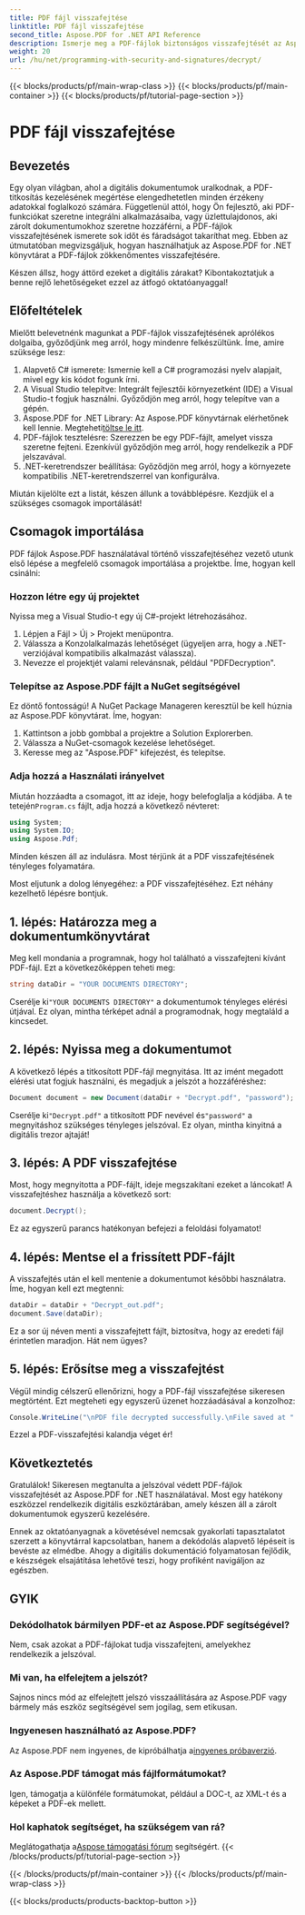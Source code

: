 ```yaml
---
title: PDF fájl visszafejtése
linktitle: PDF fájl visszafejtése
second_title: Aspose.PDF for .NET API Reference
description: Ismerje meg a PDF-fájlok biztonságos visszafejtését az Aspose.PDF for .NET használatával. Részletes útmutatást kaphat dokumentumkezelési készségeinek fejlesztéséhez.
weight: 20
url: /hu/net/programming-with-security-and-signatures/decrypt/
---
```


{{< blocks/products/pf/main-wrap-class >}}
{{< blocks/products/pf/main-container >}}
{{< blocks/products/pf/tutorial-page-section >}}

# PDF fájl visszafejtése

## Bevezetés

Egy olyan világban, ahol a digitális dokumentumok uralkodnak, a PDF-titkosítás kezelésének megértése elengedhetetlen minden érzékeny adatokkal foglalkozó számára. Függetlenül attól, hogy Ön fejlesztő, aki PDF-funkciókat szeretne integrálni alkalmazásaiba, vagy üzlettulajdonos, aki zárolt dokumentumokhoz szeretne hozzáférni, a PDF-fájlok visszafejtésének ismerete sok időt és fáradságot takaríthat meg. Ebben az útmutatóban megvizsgáljuk, hogyan használhatjuk az Aspose.PDF for .NET könyvtárat a PDF-fájlok zökkenőmentes visszafejtésére. 

Készen állsz, hogy áttörd ezeket a digitális zárakat? Kibontakoztatjuk a benne rejlő lehetőségeket ezzel az átfogó oktatóanyaggal!

## Előfeltételek

Mielőtt belevetnénk magunkat a PDF-fájlok visszafejtésének aprólékos dolgaiba, győződjünk meg arról, hogy mindenre felkészültünk. Íme, amire szüksége lesz:

1. Alapvető C# ismerete: Ismernie kell a C# programozási nyelv alapjait, mivel egy kis kódot fogunk írni.
2. A Visual Studio telepítve: Integrált fejlesztői környezetként (IDE) a Visual Studio-t fogjuk használni. Győződjön meg arról, hogy telepítve van a gépén.
3.  Aspose.PDF for .NET Library: Az Aspose.PDF könyvtárnak elérhetőnek kell lennie. Megteheti[töltse le itt](https://releases.aspose.com/pdf/net/).
4. PDF-fájlok tesztelésre: Szerezzen be egy PDF-fájlt, amelyet vissza szeretne fejteni. Ezenkívül győződjön meg arról, hogy rendelkezik a PDF jelszavával. 
5. .NET-keretrendszer beállítása: Győződjön meg arról, hogy a környezete kompatibilis .NET-keretrendszerrel van konfigurálva.

Miután kijelölte ezt a listát, készen állunk a továbblépésre. Kezdjük el a szükséges csomagok importálását!

## Csomagok importálása

PDF fájlok Aspose.PDF használatával történő visszafejtéséhez vezető utunk első lépése a megfelelő csomagok importálása a projektbe. Íme, hogyan kell csinálni:

### Hozzon létre egy új projektet

Nyissa meg a Visual Studio-t egy új C#-projekt létrehozásához.

1. Lépjen a Fájl > Új > Projekt menüpontra.
2. Válassza a Konzolalkalmazás lehetőséget (ügyeljen arra, hogy a .NET-verziójával kompatibilis alkalmazást válassza).
3. Nevezze el projektjét valami relevánsnak, például "PDFDecryption".

### Telepítse az Aspose.PDF fájlt a NuGet segítségével

Ez döntő fontosságú! A NuGet Package Manageren keresztül be kell húznia az Aspose.PDF könyvtárat. Íme, hogyan:

1. Kattintson a jobb gombbal a projektre a Solution Explorerben.
2. Válassza a NuGet-csomagok kezelése lehetőséget.
3. Keresse meg az "Aspose.PDF" kifejezést, és telepítse.

### Adja hozzá a Használati irányelvet

 Miután hozzáadta a csomagot, itt az ideje, hogy belefoglalja a kódjába. A te tetején`Program.cs` fájlt, adja hozzá a következő névteret:

```csharp
using System;
using System.IO;
using Aspose.Pdf;
```

Minden készen áll az indulásra. Most térjünk át a PDF visszafejtésének tényleges folyamatára.

Most eljutunk a dolog lényegéhez: a PDF visszafejtéséhez. Ezt néhány kezelhető lépésre bontjuk.

## 1. lépés: Határozza meg a dokumentumkönyvtárat

Meg kell mondania a programnak, hogy hol található a visszafejteni kívánt PDF-fájl. Ezt a következőképpen teheti meg:

```csharp
string dataDir = "YOUR DOCUMENTS DIRECTORY";
```

 Cserélje ki`"YOUR DOCUMENTS DIRECTORY"` a dokumentumok tényleges elérési útjával. Ez olyan, mintha térképet adnál a programodnak, hogy megtaláld a kincsedet.

## 2. lépés: Nyissa meg a dokumentumot

A következő lépés a titkosított PDF-fájl megnyitása. Itt az imént megadott elérési utat fogjuk használni, és megadjuk a jelszót a hozzáféréshez:

```csharp
Document document = new Document(dataDir + "Decrypt.pdf", "password");
```

 Cserélje ki`"Decrypt.pdf"` a titkosított PDF nevével és`"password"` a megnyitáshoz szükséges tényleges jelszóval. Ez olyan, mintha kinyitná a digitális trezor ajtaját!

## 3. lépés: A PDF visszafejtése

Most, hogy megnyitotta a PDF-fájlt, ideje megszakítani ezeket a láncokat! A visszafejtéshez használja a következő sort:

```csharp
document.Decrypt();
```

Ez az egyszerű parancs hatékonyan befejezi a feloldási folyamatot!

## 4. lépés: Mentse el a frissített PDF-fájlt

A visszafejtés után el kell mentenie a dokumentumot későbbi használatra. Íme, hogyan kell ezt megtenni:

```csharp
dataDir = dataDir + "Decrypt_out.pdf";
document.Save(dataDir);
```

Ez a sor új néven menti a visszafejtett fájlt, biztosítva, hogy az eredeti fájl érintetlen maradjon. Hát nem ügyes?

## 5. lépés: Erősítse meg a visszafejtést

Végül mindig célszerű ellenőrizni, hogy a PDF-fájl visszafejtése sikeresen megtörtént. Ezt megteheti egy egyszerű üzenet hozzáadásával a konzolhoz:

```csharp
Console.WriteLine("\nPDF file decrypted successfully.\nFile saved at " + dataDir);
```

Ezzel a PDF-visszafejtési kalandja véget ér!

## Következtetés

Gratulálok! Sikeresen megtanulta a jelszóval védett PDF-fájlok visszafejtését az Aspose.PDF for .NET használatával. Most egy hatékony eszközzel rendelkezik digitális eszköztárában, amely készen áll a zárolt dokumentumok egyszerű kezelésére.

Ennek az oktatóanyagnak a követésével nemcsak gyakorlati tapasztalatot szerzett a könyvtárral kapcsolatban, hanem a dekódolás alapvető lépéseit is bevéste az elmédbe. Ahogy a digitális dokumentáció folyamatosan fejlődik, e készségek elsajátítása lehetővé teszi, hogy profiként navigáljon az egészben.

## GYIK

### Dekódolhatok bármilyen PDF-et az Aspose.PDF segítségével?
Nem, csak azokat a PDF-fájlokat tudja visszafejteni, amelyekhez rendelkezik a jelszóval.

### Mi van, ha elfelejtem a jelszót?
Sajnos nincs mód az elfelejtett jelszó visszaállítására az Aspose.PDF vagy bármely más eszköz segítségével sem jogilag, sem etikusan.

### Ingyenesen használható az Aspose.PDF?
 Az Aspose.PDF nem ingyenes, de kipróbálhatja a[ingyenes próbaverzió](https://releases.aspose.com/).

### Az Aspose.PDF támogat más fájlformátumokat?
Igen, támogatja a különféle formátumokat, például a DOC-t, az XML-t és a képeket a PDF-ek mellett.

### Hol kaphatok segítséget, ha szükségem van rá?
 Meglátogathatja a[Aspose támogatási fórum](https://forum.aspose.com/c/pdf/10) segítségért.
{{< /blocks/products/pf/tutorial-page-section >}}

{{< /blocks/products/pf/main-container >}}
{{< /blocks/products/pf/main-wrap-class >}}

{{< blocks/products/products-backtop-button >}}
